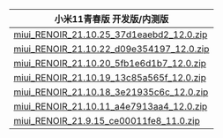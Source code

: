 | 小米11青春版  开发版/内测版    |
| ---- |
| [miui_RENOIR_21.10.25_37d1eaebd2_12.0.zip](https://hugeota.d.miui.com/21.10.25/miui_RENOIR_21.10.25_37d1eaebd2_12.0.zip)    |
| [miui_RENOIR_21.10.22_d09e354197_12.0.zip](https://hugeota.d.miui.com/21.10.22/miui_RENOIR_21.10.22_d09e354197_12.0.zip)    |
| [miui_RENOIR_21.10.20_5fb1e6d1b7_12.0.zip](https://hugeota.d.miui.com/21.10.20/miui_RENOIR_21.10.20_5fb1e6d1b7_12.0.zip)    |
| [miui_RENOIR_21.10.19_13c85a565f_12.0.zip](https://hugeota.d.miui.com/21.10.19/miui_RENOIR_21.10.19_13c85a565f_12.0.zip)    |
| [miui_RENOIR_21.10.18_3e21935c6c_12.0.zip](https://hugeota.d.miui.com/21.10.18/miui_RENOIR_21.10.18_3e21935c6c_12.0.zip)    |
| [miui_RENOIR_21.10.11_a4e7913aa4_12.0.zip](https://hugeota.d.miui.com/21.10.11/miui_RENOIR_21.10.11_a4e7913aa4_12.0.zip)    |
| [miui_RENOIR_21.9.15_ce00011fe8_11.0.zip](https://hugeota.d.miui.com/21.9.15/miui_RENOIR_21.9.15_ce00011fe8_11.0.zip)    |
